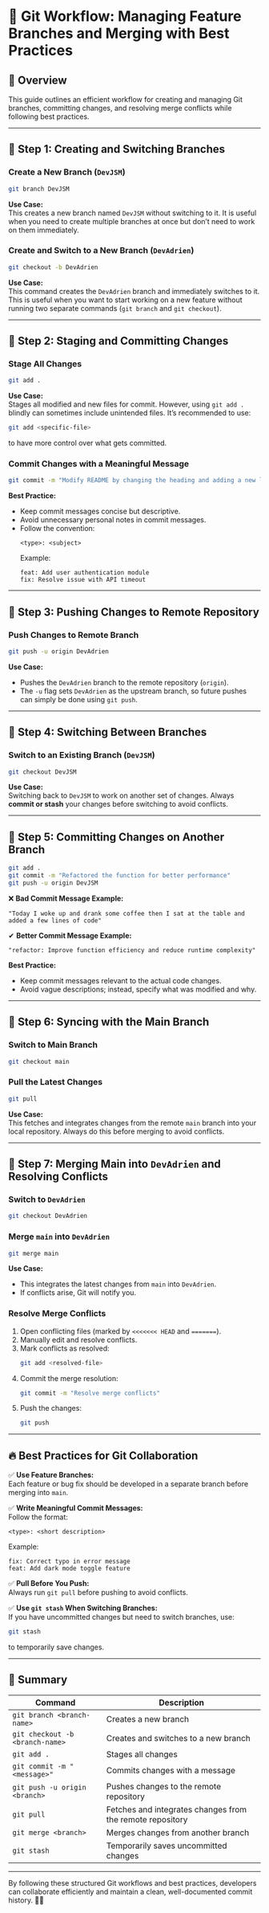 # 🚀 Git Workflow: Managing Feature Branches and Merging with Best Practices

## 🔹 Overview

This guide outlines an efficient workflow for creating and managing Git branches, committing changes, and resolving merge conflicts while following best practices.

---

## 📌 Step 1: Creating and Switching Branches

### **Create a New Branch (`DevJSM`)**

```bash
git branch DevJSM
```

**Use Case:**  
This creates a new branch named `DevJSM` without switching to it. It is useful when you need to create multiple branches at once but don’t need to work on them immediately.

### **Create and Switch to a New Branch (`DevAdrien`)**

```bash
git checkout -b DevAdrien
```

**Use Case:**  
This command creates the `DevAdrien` branch and immediately switches to it. This is useful when you want to start working on a new feature without running two separate commands (`git branch` and `git checkout`).

---

## 📌 Step 2: Staging and Committing Changes

### **Stage All Changes**

```bash
git add .
```

**Use Case:**  
Stages all modified and new files for commit. However, using `git add .` blindly can sometimes include unintended files. It’s recommended to use:

```bash
git add <specific-file>
```

to have more control over what gets committed.

### **Commit Changes with a Meaningful Message**

```bash
git commit -m "Modify README by changing the heading and adding a new line"
```

**Best Practice:**

- Keep commit messages concise but descriptive.
- Avoid unnecessary personal notes in commit messages.
- Follow the convention:
  ```
  <type>: <subject>
  ```
  Example:
  ```
  feat: Add user authentication module
  fix: Resolve issue with API timeout
  ```

---

## 📌 Step 3: Pushing Changes to Remote Repository

### **Push Changes to Remote Branch**

```bash
git push -u origin DevAdrien
```

**Use Case:**

- Pushes the `DevAdrien` branch to the remote repository (`origin`).
- The `-u` flag sets `DevAdrien` as the upstream branch, so future pushes can simply be done using `git push`.

---

## 📌 Step 4: Switching Between Branches

### **Switch to an Existing Branch (`DevJSM`)**

```bash
git checkout DevJSM
```

**Use Case:**  
Switching back to `DevJSM` to work on another set of changes. Always **commit or stash** your changes before switching to avoid conflicts.

---

## 📌 Step 5: Committing Changes on Another Branch

```bash
git add .
git commit -m "Refactored the function for better performance"
git push -u origin DevJSM
```

❌ **Bad Commit Message Example:**

```
"Today I woke up and drank some coffee then I sat at the table and added a few lines of code"
```

✔ **Better Commit Message Example:**

```
"refactor: Improve function efficiency and reduce runtime complexity"
```

**Best Practice:**

- Keep commit messages relevant to the actual code changes.
- Avoid vague descriptions; instead, specify what was modified and why.

---

## 📌 Step 6: Syncing with the Main Branch

### **Switch to Main Branch**

```bash
git checkout main
```

### **Pull the Latest Changes**

```bash
git pull
```

**Use Case:**  
This fetches and integrates changes from the remote `main` branch into your local repository. Always do this before merging to avoid conflicts.

---

## 📌 Step 7: Merging Main into `DevAdrien` and Resolving Conflicts

### **Switch to `DevAdrien`**

```bash
git checkout DevAdrien
```

### **Merge `main` into `DevAdrien`**

```bash
git merge main
```

**Use Case:**

- This integrates the latest changes from `main` into `DevAdrien`.
- If conflicts arise, Git will notify you.

### **Resolve Merge Conflicts**

1. Open conflicting files (marked by `<<<<<<< HEAD` and `=======`).
2. Manually edit and resolve conflicts.
3. Mark conflicts as resolved:
   ```bash
   git add <resolved-file>
   ```
4. Commit the merge resolution:
   ```bash
   git commit -m "Resolve merge conflicts"
   ```
5. Push the changes:
   ```bash
   git push
   ```

---

## 🔥 Best Practices for Git Collaboration

✅ **Use Feature Branches:**  
Each feature or bug fix should be developed in a separate branch before merging into `main`.

✅ **Write Meaningful Commit Messages:**  
Follow the format:

```
<type>: <short description>
```

Example:

```
fix: Correct typo in error message
feat: Add dark mode toggle feature
```

✅ **Pull Before You Push:**  
Always run `git pull` before pushing to avoid conflicts.

✅ **Use `git stash` When Switching Branches:**  
If you have uncommitted changes but need to switch branches, use:

```bash
git stash
```

to temporarily save changes.

---

## 🎯 Summary

| Command                         | Description                                               |
| ------------------------------- | --------------------------------------------------------- |
| `git branch <branch-name>`      | Creates a new branch                                      |
| `git checkout -b <branch-name>` | Creates and switches to a new branch                      |
| `git add .`                     | Stages all changes                                        |
| `git commit -m "<message>"`     | Commits changes with a message                            |
| `git push -u origin <branch>`   | Pushes changes to the remote repository                   |
| `git pull`                      | Fetches and integrates changes from the remote repository |
| `git merge <branch>`            | Merges changes from another branch                        |
| `git stash`                     | Temporarily saves uncommitted changes                     |

---

By following these structured Git workflows and best practices, developers can collaborate efficiently and maintain a clean, well-documented commit history. 🚀✨
